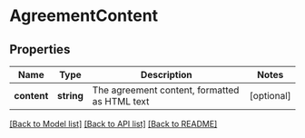 # AgreementContent

## Properties
Name | Type | Description | Notes
------------ | ------------- | ------------- | -------------
**content** | **string** | The agreement content, formatted as HTML text | [optional] 

[[Back to Model list]](../../README.md#documentation-for-models) [[Back to API list]](../../README.md#documentation-for-api-endpoints) [[Back to README]](../../README.md)

